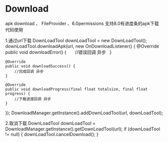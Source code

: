 # Download
apk download 、 FileProvider 、6.0permissions  支持8.0有进度条的apk下载
代码使用

1.通过url下载
DownLoadTool downLoadTool = new DownLoadTool();
downLoadTool.downloadApk(url, new OnDownloadListener() {
    @Override
    public void downloadError() {
       //错误回调 异步
    }

    @Override
    public void downloadSuccess() {
        //完成回调 异步
    }

    @Override
    public void downloadProgress(final float totalsize, final float progress) {
        //下载进度回调 异步
    }
});
DownloadManager.getInstance().addDownLoadTool(url, downLoadTool);

2.取消下载
DownLoadTool downLoadTool = DownloadManager.getInstance().getDownLoadTool(url);
if (downLoadTool != null) {
    downLoadTool.cancelDownload();
}
